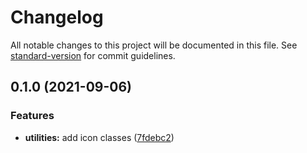 # Changelog

All notable changes to this project will be documented in this file. See [standard-version](https://github.com/conventional-changelog/standard-version) for commit guidelines.

## 0.1.0 (2021-09-06)


### Features

* **utilities:** add icon classes ([7fdebc2](https://github.com/mattpfeffer/tailwind-fontawesome/commit/7fdebc26a84bd6c064ceb1ac1e09effb9dbf6d26))

